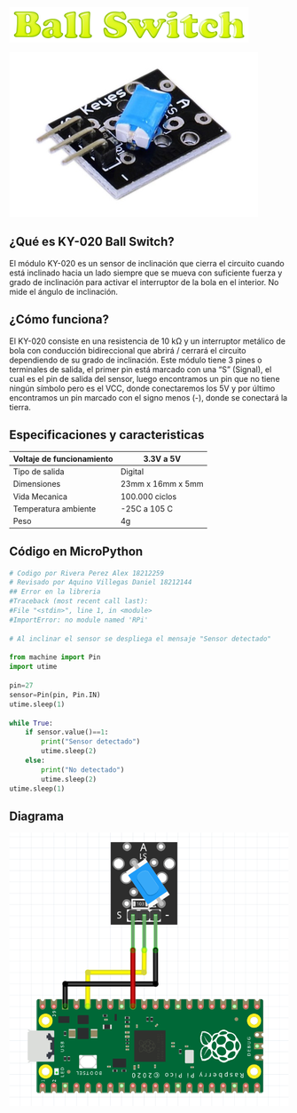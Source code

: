 ![](titulo.png)

![](imagen.png)

## ¿Qué es KY-020 Ball Switch?
El módulo KY-020 es un sensor de inclinación que cierra el circuito cuando está inclinado hacia un lado siempre que se mueva con suficiente fuerza y grado de inclinación para activar el interruptor de la bola en el interior. No mide el ángulo de inclinación.

## ¿Cómo funciona?
El KY-020 consiste en una resistencia de 10 kΩ y un interruptor metálico de bola con conducción bidireccional que abrirá / cerrará el circuito dependiendo de su grado de inclinación. 
Este módulo tiene 3 pines o terminales de salida, el primer pin está marcado con una “S” (Signal), el cual es el pin de salida del sensor, luego encontramos un pin que no tiene ningún símbolo pero es el VCC, donde conectaremos los 5V y por último encontramos un pin marcado con el signo menos (-), donde se conectará la tierra.

## Especificaciones y caracteristicas

| Voltaje de funcionamiento | 3.3V a 5V         |
|---------------------------|-------------------|
| Tipo de salida            | Digital           |
| Dimensiones               | 23mm x 16mm x 5mm |
| Vida Mecanica             | 100.000 ciclos    |
| Temperatura ambiente      | -25C  a 105 C     |
| Peso                      | 4g                |

## Código en MicroPython

```python
# Codigo por Rivera Perez Alex 18212259 
# Revisado por Aquino Villegas Daniel 18212144
## Error en la libreria
#Traceback (most recent call last):
#File "<stdin>", line 1, in <module>
#ImportError: no module named 'RPi'

# Al inclinar el sensor se despliega el mensaje "Sensor detectado"

from machine import Pin
import utime

pin=27
sensor=Pin(pin, Pin.IN)
utime.sleep(1)

while True:
    if sensor.value()==1:
        print("Sensor detectado")
        utime.sleep(2)    
    else:
        print("No detectado")
        utime.sleep(2)
utime.sleep(1)
```

## Diagrama
![](diagrama.PNG)
